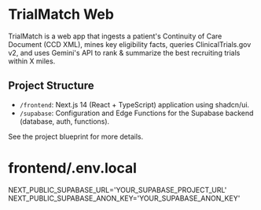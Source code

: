 # TrialMatch Web

TrialMatch is a web app that ingests a patient's Continuity of Care Document (CCD XML), mines key eligibility facts, queries ClinicalTrials.gov v2, and uses Gemini's API to rank & summarize the best recruiting trials within X miles.

## Project Structure

-   `/frontend`: Next.js 14 (React + TypeScript) application using shadcn/ui.
-   `/supabase`: Configuration and Edge Functions for the Supabase backend (database, auth, functions).

See the project blueprint for more details. 

# frontend/.env.local
NEXT_PUBLIC_SUPABASE_URL='YOUR_SUPABASE_PROJECT_URL'
NEXT_PUBLIC_SUPABASE_ANON_KEY='YOUR_SUPABASE_ANON_KEY' 
